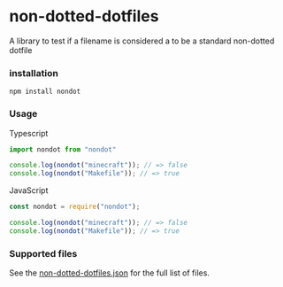 # non-dotted-dotfiles
A library to test if a filename is considered a to be a standard non-dotted dotfile

### installation
```
npm install nondot
```

### Usage

Typescript
```typescript
import nondot from "nondot"

console.log(nondot("minecraft")); // => false
console.log(nondot("Makefile")); // => true
```

JavaScript
```javascript
const nondot = require("nondot");

console.log(nondot("minecraft")); // => false
console.log(nondot("Makefile")); // => true
```

### Supported files
See the [non-dotted-dotfiles.json](https://github.com/structure-codes/non-dotted-dotfiles/blob/main/src/non-dottted-dotfiles.json) for the full list of files.
